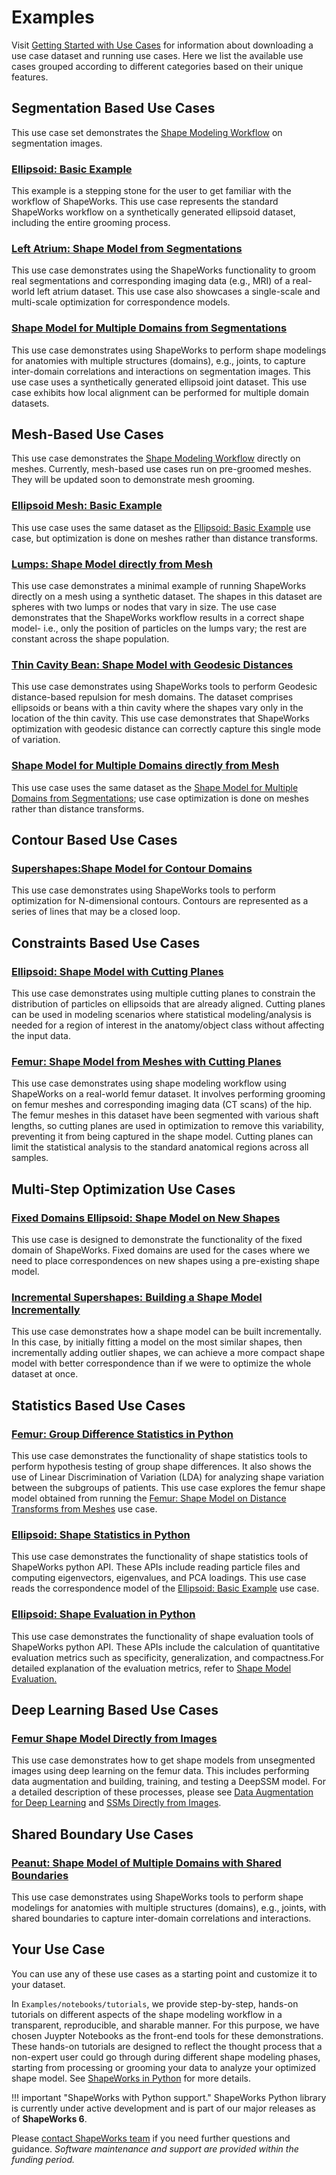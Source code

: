 # Examples

Visit [Getting Started with Use Cases](../use-cases/use-cases.md) for information about downloading a use case dataset and running use cases.
Here we list the available use cases grouped according to different categories based on their unique features.

## Segmentation Based Use Cases
This use case set demonstrates the [Shape Modeling Workflow](../getting-started/workflow.md) on segmentation images. 

### [Ellipsoid: Basic Example](../use-cases/segmentation-based/ellipsoid.md)
This example is a stepping stone for the user to get familiar with the workflow of ShapeWorks. This use case represents the standard ShapeWorks workflow on a synthetically generated ellipsoid dataset, including the entire grooming process.

### [Left Atrium: Shape Model from Segmentations](../use-cases/segmentation-based/left-atrium.md)
This use case demonstrates using the ShapeWorks functionality to groom real segmentations and corresponding imaging data (e.g., MRI) of a real-world left atrium dataset. This use case also showcases a single-scale and multi-scale optimization for correspondence models.

### [Shape Model for Multiple Domains from Segmentations](../use-cases/segmentation-based/ellipsoid-multiple-domain.md)
This use case demonstrates using ShapeWorks to perform shape modelings for anatomies with multiple structures (domains), e.g., joints, to capture inter-domain correlations and interactions on segmentation images. This use case uses a synthetically generated ellipsoid joint dataset. This use case exhibits how local alignment can be performed for multiple domain datasets.


## Mesh-Based Use Cases
This use case demonstrates the [Shape Modeling Workflow](../getting-started/workflow.md) directly on meshes. Currently, mesh-based use cases run on pre-groomed meshes. They will be updated soon to demonstrate mesh grooming.

### [Ellipsoid Mesh: Basic Example](../use-cases/mesh-based/ellipsoid_mesh.md)
This use case uses the same dataset as the [Ellipsoid: Basic Example](../use-cases/segmentation-based/ellipsoid.md) use case, but optimization is done on meshes rather than distance transforms. 

### [Lumps: Shape Model directly from Mesh](../use-cases/mesh-based/lumps.md)
This use case demonstrates a minimal example of running ShapeWorks directly on a mesh using a synthetic dataset. The shapes in this dataset are spheres with two lumps or nodes that vary in size. The use case demonstrates that the ShapeWorks workflow results in a correct shape model- i.e., only the position of particles on the lumps vary; the rest are constant across the shape population.

### [Thin Cavity Bean: Shape Model with Geodesic Distances](../use-cases/mesh-based/thin-cavity-bean.md)
This use case demonstrates using ShapeWorks tools to perform Geodesic distance-based repulsion for mesh domains. The dataset comprises ellipsoids or beans with a thin cavity where the shapes vary only in the location of the thin cavity. This use case demonstrates that ShapeWorks optimization with geodesic distance can correctly capture this single mode of variation.

### [Shape Model for Multiple Domains directly from Mesh](../use-cases/mesh-based/ellipsoid-multiple-domain-mesh.md)
This use case uses the same dataset as the [Shape Model for Multiple Domains from Segmentations](../use-cases/segmentation-based/ellipsoid-multiple-domain.md); use case optimization is done on meshes rather than distance transforms.  

## Contour Based Use Cases
### [Supershapes:Shape Model for Contour Domains](../use-cases/contour-based/supershapes-contour.md)
This use case demonstrates using ShapeWorks tools to perform optimization for N-dimensional contours. Contours are represented as a series of lines that may be a closed loop. 

## Constraints Based Use Cases
### [Ellipsoid: Shape Model with Cutting Planes](../use-cases/constraint-based/ellipsoid-cutting-planes.md)
This use case demonstrates using multiple cutting planes to constrain the distribution of particles on ellipsoids that are already aligned. Cutting planes can be used in modeling scenarios where statistical modeling/analysis is needed for a region of interest in the anatomy/object class without affecting the input data. 

### [Femur: Shape Model from Meshes with Cutting Planes](../use-cases/constraint-based/femur-cutting-planes.md)
This use case demonstrates using shape modeling workflow using ShapeWorks on a real-world femur dataset. It involves performing grooming on femur meshes and corresponding imaging data (CT scans) of the hip. The femur meshes in this dataset have been segmented with various shaft lengths, so cutting planes are used in optimization to remove this variability, preventing it from being captured in the shape model. Cutting planes can limit the statistical analysis to the standard anatomical regions across all samples.

## Multi-Step Optimization Use Cases 
### [Fixed Domains Ellipsoid: Shape Model on New Shapes](../use-cases/multistep/fixed-domain-ellipsoid.md)
This use case is designed to demonstrate the functionality of the fixed domain of ShapeWorks. Fixed domains are used for the cases where we need to place correspondences on new shapes using a pre-existing shape model. 
### [Incremental Supershapes: Building a Shape Model Incrementally](../use-cases/multistep/incremental_supershapes.md)
This use case demonstrates how a shape model can be built incrementally. In this case, by initially fitting a model on the most similar shapes, then incrementally adding outlier shapes, we can achieve a more compact shape model with better correspondence than if we were to optimize the whole dataset at once.

## Statistics Based Use Cases
### [Femur: Group Difference Statistics in Python](../use-cases/stats-based/femur-pvalues.md)
This use case demonstrates the functionality of shape statistics tools to perform hypothesis testing of group shape differences. It also shows the use of Linear Discrimination of Variation (LDA) for analyzing shape variation between the subgroups of patients. This use case explores the femur shape model obtained from running the [Femur: Shape Model on Distance Transforms from Meshes](../use-cases/constraint-based/femur-cutting-planes.md) use case. 

### [Ellipsoid: Shape Statistics in Python](../use-cases/stats-based/ellipsoid-pca.md)
This use case demonstrates the functionality of shape statistics tools of ShapeWorks python API. These APIs include reading particle files and computing eigenvectors, eigenvalues, and PCA loadings. This use case reads the correspondence model of the [Ellipsoid: Basic Example](../use-cases/segmentation-based/ellipsoid.md) use case. 

### [Ellipsoid: Shape Evaluation in Python](../use-cases/stats-based/ellipsoid-evaluate.md)
This use case demonstrates the functionality of shape evaluation tools of ShapeWorks python API. These APIs include the calculation of quantitative evaluation metrics such as specificity, generalization, and compactness.For detailed explanation of the evaluation metrics, refer to [Shape Model Evaluation.](../new/ssm-eval.md) 

## Deep Learning Based Use Cases
### [Femur Shape Model Directly from Images](../use-cases/deep-learning-based/deep-ssm-femur.md)
This use case demonstrates how to get shape models from unsegmented images using deep learning on the femur data. This includes performing data augmentation and building, training, and testing a DeepSSM model. For a detailed description of these processes, please see [Data Augmentation for Deep Learning](../deep-learning/data-augmentation.md) and [SSMs Directly from Images](../deep-learning/deep-ssm.md).

## Shared Boundary Use Cases
### [Peanut: Shape Model of Multiple Domains with Shared Boundaries](../use-cases/shared-boundary-based/peanut.md)
This use case demonstrates using ShapeWorks tools to perform shape modelings for anatomies with multiple structures (domains), e.g., joints, with shared boundaries to capture inter-domain correlations and interactions.

## Your Use Case

You can use any of these use cases as a starting point and customize it to your dataset. 

In `Examples/notebooks/tutorials`, we provide step-by-step, hands-on tutorials on different aspects of the shape modeling workflow in a transparent, reproducible, and sharable manner. For this purpose, we have chosen Juypter Notebooks as the front-end tools for these demonstrations. These hands-on tutorials are designed to reflect the thought process that a non-expert user could go through during different shape modeling phases, starting from processing or grooming your data to analyze your optimized shape model. See [ShapeWorks in Python](../new/shapeworks-python.md) for more details.

!!! important "ShapeWorks with Python support."
    ShapeWorks Python library is currently under active development and is part of our major releases as of **ShapeWorks 6**. 


Please [contact ShapeWorks team](../about/contact.md) if you need further questions and guidance. _Software maintenance and support are provided within the funding period._
